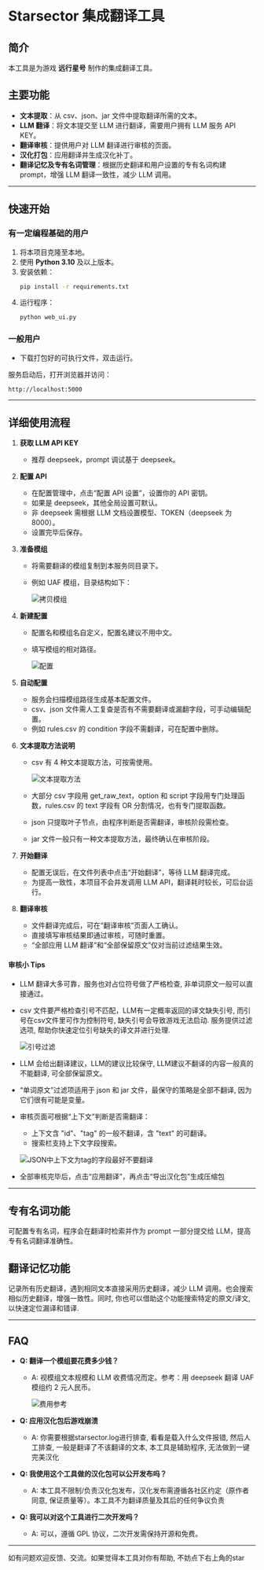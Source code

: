 # Starsector 集成翻译工具

## 简介
本工具是为游戏 **远行星号** 制作的集成翻译工具。

## 主要功能
- **文本提取**：从 csv、json、jar 文件中提取翻译所需的文本。
- **LLM 翻译**：将文本提交至 LLM 进行翻译，需要用户拥有 LLM 服务 API KEY。
- **翻译审核**：提供用户对 LLM 翻译进行审核的页面。
- **汉化打包**：应用翻译并生成汉化补丁。
- **翻译记忆及专有名词管理**：根据历史翻译和用户设置的专有名词构建 prompt，增强 LLM 翻译一致性，减少 LLM 调用。

---

## 快速开始

### 有一定编程基础的用户
1. 将本项目克隆至本地。
2. 使用 **Python 3.10** 及以上版本。
3. 安装依赖：
   ```bash
   pip install -r requirements.txt
   ```
4. 运行程序：
   ```bash
   python web_ui.py
   ```

### 一般用户
- 下载打包好的可执行文件，双击运行。

服务启动后，打开浏览器并访问：
```
http://localhost:5000
```

---

## 详细使用流程

1. **获取 LLM API KEY**
   - 推荐 deepseek，prompt 调试基于 deepseek。
2. **配置 API**
   - 在配置管理中，点击“配置 API 设置”，设置你的 API 密钥。
   - 如果是 deepseek，其他全局设置可默认。
   - 非 deepseek 需根据 LLM 文档设置模型、TOKEN（deepseek 为 8000）。
   - 设置完毕后保存。
3. **准备模组**
   - 将需要翻译的模组复制到本服务同目录下。
   - 例如 UAF 模组，目录结构如下：

     ![拷贝模组](image.png)

4. **新建配置**
   - 配置名和模组名自定义，配置名建议不用中文。
   - 填写模组的相对路径。

     ![配置](image-1.png)

5. **自动配置**
   - 服务会扫描模组路径生成基本配置文件。
   - csv、json 文件需人工复查是否有不需要翻译或漏翻字段，可手动编辑配置。
   - 例如 rules.csv 的 condition 字段不需翻译，可在配置中删除。

6. **文本提取方法说明**
   - csv 有 4 种文本提取方法，可按需使用。

     ![文本提取方法](image-2.png)

   - 大部分 csv 字段用 get_raw_text，option 和 script 字段用专门处理函数，rules.csv 的 text 字段有 OR 分割情况，也有专门提取函数。
   - json 只提取叶子节点，由程序判断是否需翻译，审核阶段需检查。
   - jar 文件一般只有一种文本提取方法，最终确认在审核阶段。

7. **开始翻译**
   - 配置无误后，在文件列表中点击“开始翻译”，等待 LLM 翻译完成。
   - 为提高一致性，本项目不会并发调用 LLM API，翻译耗时较长，可后台运行。

8. **翻译审核**
   - 文件翻译完成后，可在“翻译审核”页面人工确认。
   - 直接填写审核结果即通过审核，可随时重置。
   - “全部应用 LLM 翻译”和“全部保留原文”仅对当前过滤结果生效。

#### 审核小 Tips
- LLM 翻译大多可靠，服务也对占位符号做了严格检查, 非单词原文一般可以直接通过。
- csv 文件要严格检查引号不匹配，LLM有一定概率返回的译文缺失引号, 而引号在csv文件里可作为控制符号, 缺失引号会导致游戏无法启动. 服务提供过滤选项, 帮助你快速定位引号缺失的译文并进行处理.

  ![引号过滤](image-3.png)

- LLM 会给出翻译建议，LLM的建议比较保守, LLM建议不翻译的内容一般真的不能翻译, 可全部保留原文。
- “单词原文”过滤项适用于 json 和 jar 文件，最保守的策略是全部不翻译, 因为它们很有可能是变量。
- 审核页面可根据“上下文”判断是否需翻译：
  - 上下文含 "id"、"tag" 的一般不翻译，含 "text" 的可翻译。
  - 搜索栏支持上下文字段搜索。

  ![JSON中上下文为tag的字段最好不要翻译](image-4.png)

- 全部审核完毕后，点击“应用翻译”，再点击“导出汉化包”生成压缩包

---

## 专有名词功能
可配置专有名词，程序会在翻译时检索并作为 prompt 一部分提交给 LLM，提高专有名词翻译准确性。

## 翻译记忆功能
记录所有历史翻译，遇到相同文本直接采用历史翻译，减少 LLM 调用。也会搜索相似历史翻译，增强一致性。同时, 你也可以借助这个功能搜索特定的原文/译文, 以快速定位漏译和错译.

---

## FAQ

- **Q: 翻译一个模组要花费多少钱？**
  - A: 视模组文本规模和 LLM 收费情况而定。参考：用 deepseek 翻译 UAF 模组约 2 元人民币。

    ![费用参考](image-5.png)

- **Q: 应用汉化包后游戏崩溃**
  - A: 你需要根据starsector.log进行排查, 看看是载入什么文件报错, 然后人工排查, 一般是翻译了不该翻译的文本, 本工具是辅助程序, 无法做到一键完美汉化

- **Q: 我使用这个工具做的汉化包可以公开发布吗？**
  - A: 本工具不限制/负责汉化包发布，汉化发布需遵循各社区约定（原作者同意, 保证质量等）。本工具不为翻译质量及其后的任何争议负责

- **Q: 我可以对这个工具进行二次开发吗？**
  - A: 可以，遵循 GPL 协议，二次开发需保持开源和免费。

---

如有问题欢迎反馈、交流。如果觉得本工具对你有帮助, 不妨点下右上角的star